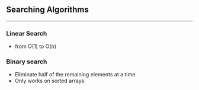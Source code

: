 ## Searching Algorithms

---

### Linear Search

- from O(1) to O(n)

### Binary search

- Eliminate half of the remaining elements at a time
- Only works on sorted arrays
